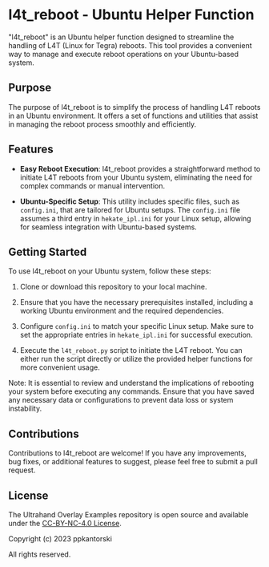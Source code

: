 # l4t_reboot - Ubuntu Helper Function

"l4t_reboot" is an Ubuntu helper function designed to streamline the handling of L4T (Linux for Tegra) reboots. This tool provides a convenient way to manage and execute reboot operations on your Ubuntu-based system.

## Purpose

The purpose of l4t_reboot is to simplify the process of handling L4T reboots in an Ubuntu environment. It offers a set of functions and utilities that assist in managing the reboot process smoothly and efficiently.

## Features

- **Easy Reboot Execution**: l4t_reboot provides a straightforward method to initiate L4T reboots from your Ubuntu system, eliminating the need for complex commands or manual intervention.

- **Ubuntu-Specific Setup**: This utility includes specific files, such as `config.ini`, that are tailored for Ubuntu setups. The `config.ini` file assumes a third entry in `hekate_ipl.ini` for your Linux setup, allowing for seamless integration with Ubuntu-based systems.

## Getting Started

To use l4t_reboot on your Ubuntu system, follow these steps:

1. Clone or download this repository to your local machine.

2. Ensure that you have the necessary prerequisites installed, including a working Ubuntu environment and the required dependencies.

3. Configure `config.ini` to match your specific Linux setup. Make sure to set the appropriate entries in `hekate_ipl.ini` for successful execution.

4. Execute the `l4t_reboot.py` script to initiate the L4T reboot. You can either run the script directly or utilize the provided helper functions for more convenient usage.

Note: It is essential to review and understand the implications of rebooting your system before executing any commands. Ensure that you have saved any necessary data or configurations to prevent data loss or system instability.

## Contributions

Contributions to l4t_reboot are welcome! If you have any improvements, bug fixes, or additional features to suggest, please feel free to submit a pull request.

## License

The Ultrahand Overlay Examples repository is open source and available under the [CC-BY-NC-4.0 License](LICENSE).

Copyright (c) 2023 ppkantorski

All rights reserved.
